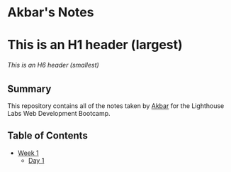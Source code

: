 # Akbar's Notes
# This is an H1 header (largest)
###### This is an H6 header (smallest)

## Summary 

This repository contains all of the notes taken by [Akbar](https://github.com/mhakbar/lighthouse-web-notes.git) for the Lighthouse Labs Web Development Bootcamp.


## Table of Contents
* [Week 1](/Week_1)
    * [Day 1](/Week_1/Day_1)


